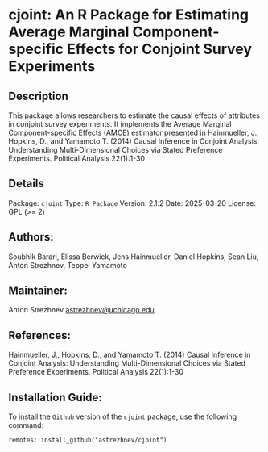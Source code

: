 # cjoint: An R Package for Estimating Average Marginal Component-specific Effects for Conjoint Survey Experiments

## Description
This package allows researchers to estimate the causal effects of attributes in conjoint survey experiments. It implements the Average Marginal Component-specific Effects (AMCE) estimator presented in Hainmueller, J., Hopkins, D., and Yamamoto T. (2014) Causal Inference in Conjoint Analysis: Understanding Multi-Dimensional Choices via Stated Preference Experiments. Political Analysis 22(1):1-30

## Details
  Package: `cjoint`
  Type: `R Package`
  Version: 2.1.2
  Date: 2025-03-20
  License: GPL (>= 2)

## Authors: 
Soubhik Barari, Elissa Berwick, Jens Hainmueller, Daniel Hopkins, Sean Liu, Anton Strezhnev, Teppei Yamamoto

## Maintainer: 
Anton Strezhnev <astrezhnev@uchicago.edu>

## References:
Hainmueller, J., Hopkins, D., and Yamamoto T. (2014) Causal Inference in Conjoint Analysis: Understanding Multi-Dimensional Choices via Stated Preference Experiments. Political Analysis 22(1):1-30

## Installation Guide:

To install the `Github` version of the `cjoint` package, use the following command:

`remotes::install_github("astrezhnev/cjoint")`